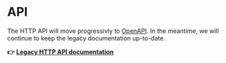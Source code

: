 # API

The HTTP API will move progressivly to [OpenAPI](https://www.openapis.org/). In the meantime, we will continue to keep the legacy documentation up-to-date.

**👉** [**Legacy HTTP API documentation**](https://github.com/ICIJ/datashare/wiki/Backend-%E2%80%BA-API)
